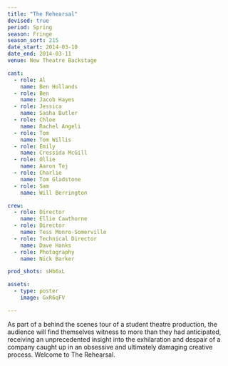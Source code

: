```yaml
---
title: "The Rehearsal"
devised: true
period: Spring
season: Fringe
season_sort: 215
date_start: 2014-03-10
date_end: 2014-03-11
venue: New Theatre Backstage

cast:
  - role: Al
    name: Ben Hollands
  - role: Ben
    name: Jacob Hayes
  - role: Jessica
    name: Sasha Butler
  - role: Chloe
    name: Rachel Angeli
  - role: Tom
    name: Tom Willis
  - role: Emily
    name: Cressida McGill
  - role: Ollie
    name: Aaron Tej
  - role: Charlie
    name: Tom Gladstone
  - role: Sam
    name: Will Berrington

crew:
  - role: Director
    name: Ellie Cawthorne
  - role: Director
    name: Tess Monro-Somerville
  - role: Technical Director
    name: Dave Hanks
  - role: Photography
    name: Nick Barker

prod_shots: sHb6xL

assets:
  - type: poster
    image: GxR6qFV

---
```


As part of a behind the scenes tour of a student theatre production, the audience will find themselves witness to more than they had anticipated, receiving an unprecedented insight into the exhilaration and despair of a company caught up in an obsessive and ultimately damaging creative process. Welcome to The Rehearsal.
